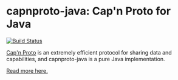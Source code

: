 # capnproto-java: Cap'n Proto for Java

[![Build Status](https://github.com/capnproto/capnproto-java/workflows/CI/badge.svg?branch=master&event=push)](https://github.com/capnproto/capnproto-java/actions?query=workflow%3ACI)

[Cap'n Proto](http://capnproto.org) is an extremely efficient protocol for sharing data
and capabilities, and capnproto-java is a pure Java implementation.

[Read more here.](https://dwrensha.github.io/capnproto-java/index.html)
